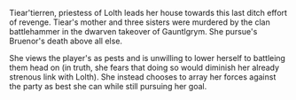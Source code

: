 Tiear'tierren, priestess of Lolth leads her house towards this last ditch effort of revenge. Tiear's mother and three sisters were murdered by the clan battlehammer in the dwarven takeover of Gauntlgrym. She pursue's Bruenor's death above all else.

She views the player's as pests and is unwilling to lower herself to battleing them head on (in truth, she fears that doing so would diminish her already strenous link with Lolth). She instead chooses to array her forces against the party as best she can while still pursuing her goal.
